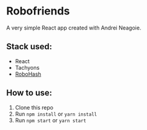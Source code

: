 # Robofriends
A very simple React app created with Andrei Neagoie.

## Stack used:
- React
- Tachyons
- [RoboHash](https://robohash.org)

## How to use:
1. Clone this repo
2. Run `npm install` or `yarn install`
3. Run `npm start` or `yarn start`
